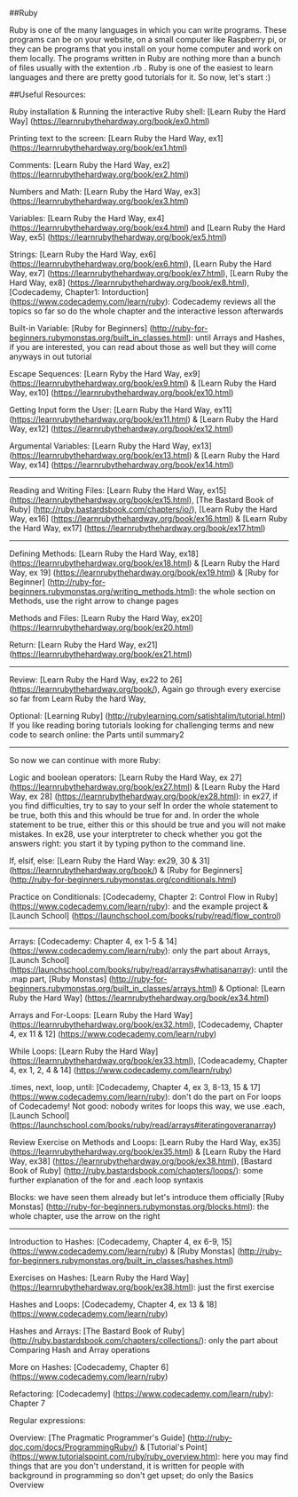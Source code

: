 ##Ruby

Ruby is one of the many languages in which you can write programs. These programs can be on your website, on a small computer like Raspberry pi, or they can be programs that you install on your home computer and work on them locally. The programs written in Ruby are nothing more than a bunch of files usually with the extention .rb . Ruby is one of the easiest to learn languages and there are pretty good tutorials for it. So now, let's start :) 

##Useful Resources: 

Ruby installation & Running the interactive Ruby shell: [Learn Ruby the Hard Way] (https://learnrubythehardway.org/book/ex0.html)

Printing text to the screen: [Learn Ruby the Hard Way, ex1] (https://learnrubythehardway.org/book/ex1.html)

Comments: [Learn Ruby the Hard Way, ex2] (https://learnrubythehardway.org/book/ex2.html)

Numbers and Math: [Learn Ruby the Hard Way, ex3] (https://learnrubythehardway.org/book/ex3.html)

Variables: [Learn Ruby the Hard Way, ex4] (https://learnrubythehardway.org/book/ex4.html) and [Learn Ruby the Hard Way, ex5] (https://learnrubythehardway.org/book/ex5.html)

Strings: [Learn Ruby the Hard Way, ex6] (https://learnrubythehardway.org/book/ex6.html), [Learn Ruby the Hard Way, ex7] (https://learnrubythehardway.org/book/ex7.html), [Learn Ruby the Hard Way, ex8] (https://learnrubythehardway.org/book/ex8.html), [Codecademy, Chapter1: Intorduction] (https://www.codecademy.com/learn/ruby): Codecademy reviews all the topics so far so do the whole chapter and the interactive lesson afterwards

Built-in Variable: [Ruby for Beginners] (http://ruby-for-beginners.rubymonstas.org/built_in_classes.html): until Arrays and Hashes, if you are interested, you can read about those as well but they will come anyways in out tutorial

Escape Sequences: [Learn Ryby the Hard Way, ex9] (https://learnrubythehardway.org/book/ex9.html) & [Learn Ruby the Hard Way, ex10] (https://learnrubythehardway.org/book/ex10.html)

Getting Input form the User: [Learn Ruby the Hard Way, ex11] (https://learnrubythehardway.org/book/ex11.html) & [Learn Ruby the Hard Way, ex12] (https://learnrubythehardway.org/book/ex12.html)

Argumental Variables: [Learn Ruby the Hard Way, ex13] (https://learnrubythehardway.org/book/ex13.html) & [Learn Ruby the Hard Way, ex14] (https://learnrubythehardway.org/book/ex14.html)

<hr>

Reading and Writing Files: [Learn Ruby the Hard Way, ex15] (https://learnrubythehardway.org/book/ex15.html), [The Bastard Book of Ruby] (http://ruby.bastardsbook.com/chapters/io/), [Learn Ruby the Hard Way, ex16] (https://learnrubythehardway.org/book/ex16.html) & [Learn Ruby the Hard Way, ex17] (https://learnrubythehardway.org/book/ex17.html)

<hr> 

Defining Methods: [Learn Ruby the Hard Way, ex18] (https://learnrubythehardway.org/book/ex18.html) & [Learn Ruby the Hard Way, ex 19] (https://learnrubythehardway.org/book/ex19.html) & [Ruby for Beginner] (http://ruby-for-beginners.rubymonstas.org/writing_methods.html): the whole section on Methods, use the right arrow to change pages

Methods and Files: [Learn Ruby the Hard Way, ex20] (https://learnrubythehardway.org/book/ex20.html)

Return: [Learn Ruby the Hard Way, ex21] (https://learnrubythehardway.org/book/ex21.html)

<hr> 

Review: [Learn Ruby the Hard Way, ex22 to 26] (https://learnrubythehardway.org/book/), Again go through every exercise so far from Learn Ruby the hard Way, 

Optional: [Learning Ruby] (http://rubylearning.com/satishtalim/tutorial.html) If you like reading boring tutorials looking for challenging terms and new code to search online: the Parts until summary2

<hr> 

So now we can continue with more Ruby:

Logic and boolean operators: [Learn Ruby the Hard Way, ex 27] (https://learnrubythehardway.org/book/ex27.html) & [Learn Ruby the Hard Way, ex 28] (https://learnrubythehardway.org/book/ex28.html): in ex27, if you find difficulties, try to say to your self In order the whole statement to be true, both this and this whould be true for and. In order the whole statement to be true, either this or this should be true and you will not make mistakes. In ex28, use your interptreter to check whether you got the answers right: you start it by typing python to the command line. 

If, elsif, else: [Learn Ruby the Hard Way: ex29, 30 & 31] (https://learnrubythehardway.org/book/) & [Ruby for Beginners] (http://ruby-for-beginners.rubymonstas.org/conditionals.html)

Practice on Conditionals: [Codecademy, Chapter 2: Control Flow in Ruby] (https://www.codecademy.com/learn/ruby): and the example project & [Launch School] (https://launchschool.com/books/ruby/read/flow_control)

<hr>

Arrays: [Codecademy: Chapter 4, ex 1-5 & 14] (https://www.codecademy.com/learn/ruby): only the part about Arrays, [Launch School] (https://launchschool.com/books/ruby/read/arrays#whatisanarray): until the .map part, [Ruby Monstas] (http://ruby-for-beginners.rubymonstas.org/built_in_classes/arrays.html) & Optional: [Learn Ruby the Hard Way] (https://learnrubythehardway.org/book/ex34.html)

Arrays and For-Loops: [Learn Ruby the Hard Way] (https://learnrubythehardway.org/book/ex32.html), [Codecademy, Chapter 4, ex 11 & 12] (https://www.codecademy.com/learn/ruby)

While Loops: [Learn Ruby the Hard Way] (https://learnrubythehardway.org/book/ex33.html), [Codeacademy, Chapter 4, ex 1, 2, 4 & 14] (https://www.codecademy.com/learn/ruby)

.times, next, loop, until: [Codecademy, Chapter 4, ex 3, 8-13, 15 & 17] (https://www.codecademy.com/learn/ruby): don't do the part on For loops of Codecademy! Not good: nobody writes for loops this way, we use .each, [Launch School] (https://launchschool.com/books/ruby/read/arrays#iteratingoveranarray)

Review Exercise on Methods and Loops: [Learn Ruby the Hard Way, ex35] (https://learnrubythehardway.org/book/ex35.html) & [Learn Ruby the Hard Way, ex38] (https://learnrubythehardway.org/book/ex38.html), [Bastard Book of Ruby] (http://ruby.bastardsbook.com/chapters/loops/): some further explanation of the for and .each loop syntaxis

Blocks: we have seen them already but let's introduce them officially [Ruby Monstas] (http://ruby-for-beginners.rubymonstas.org/blocks.html): the whole chapter, use the arrow on the right

<hr>

Introduction to Hashes: [Codecademy, Chapter 4, ex 6-9, 15] (https://www.codecademy.com/learn/ruby) & [Ruby Monstas] (http://ruby-for-beginners.rubymonstas.org/built_in_classes/hashes.html)

Exercises on Hashes: [Learn Ruby the Hard Way] (https://learnrubythehardway.org/book/ex38.html): just the first exercise

Hashes and Loops: [Codecademy, Chapter 4, ex 13 & 18] (https://www.codecademy.com/learn/ruby)

Hashes and Arrays: [The Bastard Book of Ruby] (http://ruby.bastardsbook.com/chapters/collections/): only the part about Comparing Hash and Array operations

More on Hashes: [Codecademy, Chapter 6] (https://www.codecademy.com/learn/ruby)

Refactoring: [Codecademy] (https://www.codecademy.com/learn/ruby): Chapter 7

Regular expressions: 

Overview: [The Pragmatic Programmer's Guide] (http://ruby-doc.com/docs/ProgrammingRuby/) & [Tutorial's Point] (https://www.tutorialspoint.com/ruby/ruby_overview.htm): here you may find things that are you don't understand, it is written for people with background in programming so don't get upset; do only the Basics Overview

